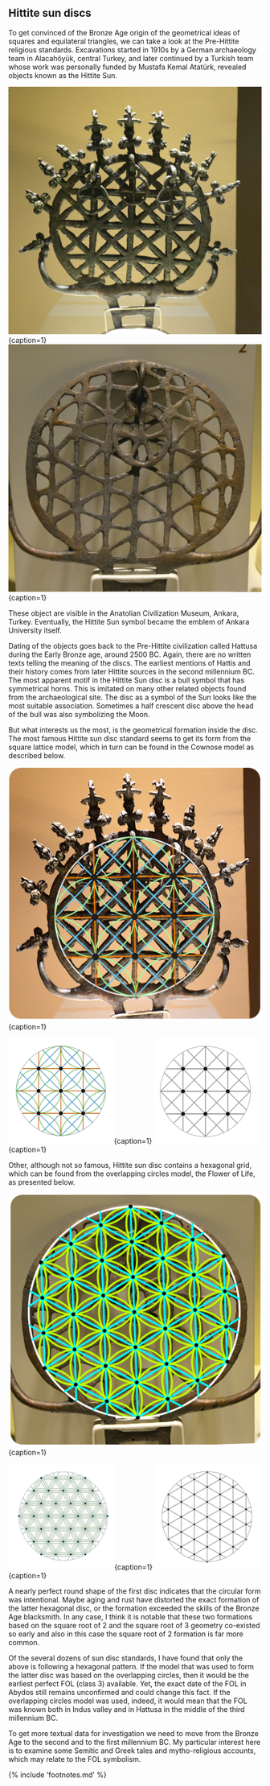 ## Hittite sun discs

To get convinced of the Bronze Age origin of the geometrical ideas of squares and equilateral triangles, we can take a look at the Pre-Hittite religious standards. Excavations started in 1910s by a German archaeology team in Alacahöyük<!-- cite author="turkishculture.org" title="Turkish Culture Portal - Alacahöyük" date="" location="" type="website" href="http://www.turkishculture.org/archaeology/alacahoyuk-1085.htm" -->, central Turkey, and later continued by a Turkish team whose work was personally funded by Mustafa Kemal Atatürk, revealed objects known as the Hittite Sun. 

![The most famous Hittite sun disc standard](/media/prehittitesun1.jpg){caption=1}
![Rarely presented Hittite sun disc standard](/media/prehittitesun2.jpg){caption=1}
<!-- clear -->

These object are visible in the Anatolian Civilization Museum, Ankara, Turkey. Eventually, the Hittite Sun symbol became the emblem of Ankara University itself.

Dating of the objects goes back to the Pre-Hittite civilization called Hattusa during the Early Bronze age, around 2500 BC. Again, there are no written texts telling the meaning of the discs. The earliest mentions of Hattis and their history comes from later Hittite sources in the second millennium BC. The most apparent motif in the Hittite Sun disc is a bull symbol that has symmetrical horns. This is imitated on many other related objects<!-- cite author="pinterest.com" title="Hittite Sun Standards" date="2016" location="" type="website" href="https://fi.pinterest.com/markomanninen/hittite-sun-standards/" --> found from the archaeological site. The disc as a symbol of the Sun looks like the most suitable association. Sometimes a half crescent disc above the head of the bull was also symbolizing the Moon.

But what interests us the most, is the geometrical formation inside the disc. The most famous Hittite sun disc standard seems to get its form from the square lattice model, which in turn can be found in the Cownose model as described below.

![Hittite sun disc standard with a rectangular geometric design](/media/hittitesun1.png){caption=1}

![Apsamikkum (Cownose)](/media/hittitesun1circlemodel.png){caption=1}
![Equilateral rectangle lattice](/media/hittitesun1squaremodel.png){caption=1}
<!-- clear -->

Other, although not so famous, Hittite sun disc contains a hexagonal grid, which can be found from the overlapping circles model, the Flower of Life, as presented below.

![Hittite sun disc standard with a hexagonal geometric design](/media/hittitesun2.png){caption=1}

![Flower of Life](/media/hittitesun2circlemodel.png){caption=1}
![Equilateral triangle lattice](/media/hittitesun2trianglemodel.png){caption=1}
<!-- clear -->

A nearly perfect round shape of the first disc indicates that the circular form was intentional. Maybe aging and rust have distorted the exact formation of the latter hexagonal disc, or the formation exceeded the skills of the Bronze Age blacksmith. In any case, I think it is notable that these two formations based on the square root of 2 and the square root of 3 geometry co-existed so early and also in this case the square root of 2 formation is far more common.

Of the several dozens of sun disc standards, I have found that only the above is following a hexagonal pattern. If the model that was used to form the latter disc was based on the overlapping circles, then it would be the earliest perfect FOL (class 3) available. Yet, the exact date of the FOL in Abydos still remains unconfirmed and could change this fact. If the overlapping circles model was used, indeed, it would mean that the FOL was known both in Indus valley and in Hattusa in the middle of the third millennium BC.

To get more textual data for investigation we need to move from the Bronze Age to the second and to the first millennium BC. My particular interest here is to examine some Semitic and Greek tales and mytho-religious accounts, which may relate to the FOL symbolism.

{% include 'footnotes.md' %}
